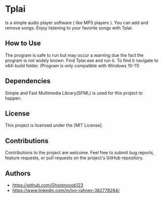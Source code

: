 # Tplai
Is a simple audio player software ( like MP3 players ).
You can add and remove songs.
Enjoy listening to your favorite songs with Tplai.

## How to Use
The program is safe to run but may occur a warning due the fact the program is not widely known.
Find Tplai.exe and run it. To find it navigate to x64-build folder.
(Program is only compatible with Windows 10-11)

## Dependencies

Simple and Fast Multimedia Library(SFML) is used for this project to happen.

## License

This project is licensed under the [MIT License].

## Contributions

Contributions to the project are welcome. Feel free to submit bug reports, feature requests, or pull requests on the project's GitHub repository.

## Authors

- https://github.com/Ghostnooob123
- https://www.linkedin.com/in/ivo-rahnev-382778264/
